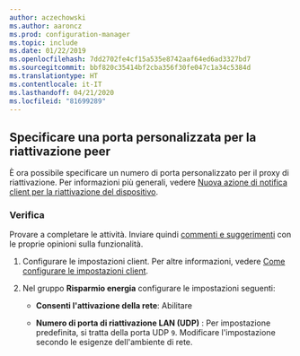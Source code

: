 ```yaml
---
author: aczechowski
ms.author: aaroncz
ms.prod: configuration-manager
ms.topic: include
ms.date: 01/22/2019
ms.openlocfilehash: 7dd2702fe4cf15a535e8742aaf64ed6ad3327bd7
ms.sourcegitcommit: bbf820c35414bf2cba356f30fe047c1a34c5384d
ms.translationtype: HT
ms.contentlocale: it-IT
ms.lasthandoff: 04/21/2020
ms.locfileid: "81699289"
---
```

## <a name="specify-a-custom-port-for-peer-wakeup"></a><a name="bkmk_sleep"></a> Specificare una porta personalizzata per la riattivazione peer
<!--3605925-->

È ora possibile specificare un numero di porta personalizzato per il proxy di riattivazione. Per informazioni più generali, vedere [Nuova azione di notifica client per la riattivazione del dispositivo](../../../capabilities-in-technical-preview-1810.md#bkmk_wakeup).


### <a name="try-it-out"></a>Verifica

Provare a completare le attività. Inviare quindi [commenti e suggerimenti](../../../../understand/find-help.md#product-feedback) con le proprie opinioni sulla funzionalità.

1. Configurare le impostazioni client. Per altre informazioni, vedere [Come configurare le impostazioni client](../../../../clients/deploy/configure-client-settings.md).  

2. Nel gruppo **Risparmio energia** configurare le impostazioni seguenti:  

    - **Consenti l'attivazione della rete**: Abilitare  

    - **Numero di porta di riattivazione LAN (UDP)** : Per impostazione predefinita, si tratta della porta UDP `9`. Modificare l'impostazione secondo le esigenze dell'ambiente di rete.  

